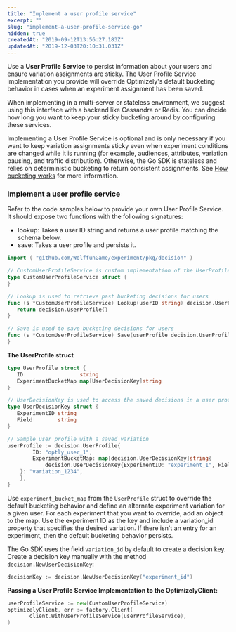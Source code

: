 ```yaml
---
title: "Implement a user profile service"
excerpt: ""
slug: "implement-a-user-profile-service-go"
hidden: true
createdAt: "2019-09-12T13:56:27.183Z"
updatedAt: "2019-12-03T20:10:31.031Z"
---
```

Use a **User Profile Service** to persist information about your users and ensure variation assignments are sticky. The User Profile Service implementation you provide will override Optimizely's default bucketing behavior in cases when an experiment assignment has been saved. 

When implementing in a multi-server or stateless environment, we suggest using this interface with a backend like Cassandra or Redis. You can decide how long you want to keep your sticky bucketing around by configuring these services.

Implementing a User Profile Service is optional and is only necessary if you want to keep variation assignments sticky even when experiment conditions are changed while it is running (for example, audiences, attributes, variation pausing, and traffic distribution). Otherwise, the Go SDK is stateless and relies on deterministic bucketing to return consistent assignments. See [How bucketing works](doc:how-bucketing-works) for more information.
### Implement a user profile service
Refer to the code samples below to provide your own User Profile Service. It should expose two functions with the following signatures:

  * lookup: Takes a user ID string and returns a user profile matching the schema below.
  * save: Takes a user profile and persists it.

```go
import ( "github.com/WolffunGame/experiment/pkg/decision" )

// CustomUserProfileService is custom implementation of the UserProfileService interface
type CustomUserProfileService struct {
}

// Lookup is used to retrieve past bucketing decisions for users
func (s *CustomUserProfileService) Lookup(userID string) decision.UserProfile {
   return decision.UserProfile{}
}

// Save is used to save bucketing decisions for users
func (s *CustomUserProfileService) Save(userProfile decision.UserProfile) {
}

```
**The UserProfile struct** 
```go
type UserProfile struct {
   ID                  string
   ExperimentBucketMap map[UserDecisionKey]string
}

// UserDecisionKey is used to access the saved decisions in a user profile
type UserDecisionKey struct {
   ExperimentID string
   Field        string
}

// Sample user profile with a saved variation
userProfile := decision.UserProfile{
		ID: "optly_user_1",
		ExperimentBucketMap: map[decision.UserDecisionKey]string{
			decision.UserDecisionKey{ExperimentID: "experiment_1", Field: "variation_id" 
    }: "variation_1234",
	},
}
```

Use `experiment_bucket_map` from the `UserProfile` struct to override the default bucketing behavior and define an alternate experiment variation for a given user. For each experiment that you want to override, add an object to the map. Use the experiment ID as the key and include a variation_id property that specifies the desired variation. If there isn't an entry for an experiment, then the default bucketing behavior persists.

The Go SDK uses the field `variation_id` by default to create a decision key. Create a decision key manually with the method `decision.NewUserDecisionKey`: 

```go
decisionKey := decision.NewUserDecisionKey("experiment_id")
```
**Passing a User Profile Service Implementation to the OptimizelyClient:** 
```go
userProfileService := new(CustomUserProfileService)
optimizelyClient, err := factory.Client(
       client.WithUserProfileService(userProfileService),
)

```